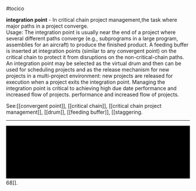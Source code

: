 #tocico

<b>integration point</b> - In critical chain project management,the task where major paths in a project converge.  
Usage: The integration point is usually near the end of a project where several different paths converge (e.g., subprograms in a large program, assemblies for an aircraft) to produce the finished product.  A feeding buffer is inserted at integration points (similar to any convergent point) on the critical chain to protect it from disruptions on the non-critical-chain paths.  An integration point may be selected as the virtual drum and then can be used for scheduling projects and as the release mechanism for new projects in a multi-project environment: new projects are released for execution when a project exits the integration point.  Managing the integration point is critical to achieving high due date performance and increased flow of projects.
performance and increased flow of projects.




See:[[convergent point]], [[critical chain]], [[critical chain project management]], [[drum]], [[feeding buffer]], [[staggering.   <hr/>  <img src="./tocico_dictionary_2nd_editio-68_1.png"/> 68]].
